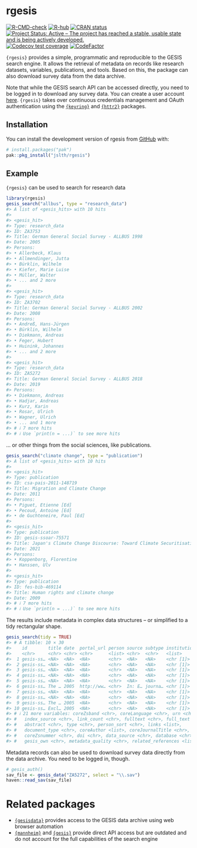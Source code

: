 
<!-- README.md is generated from README.Rmd. Please edit that file -->

# rgesis

<!-- badges: start -->

[![R-CMD-check](https://github.com/jslth/rgesis/actions/workflows/R-CMD-check.yaml/badge.svg)](https://github.com/jslth/rgesis/actions/workflows/R-CMD-check.yaml)
[![R-hub](https://github.com/jslth/rgesis/actions/workflows/rhub.yaml/badge.svg)](https://github.com/jslth/rgesis/actions/workflows/rhub.yaml)
[![CRAN
status](https://www.r-pkg.org/badges/version/rgesis)](https://CRAN.R-project.org/package=rgesis)
[![Project Status: Active – The project has reached a stable, usable
state and is being actively
developed.](https://www.repostatus.org/badges/latest/active.svg)](https://www.repostatus.org/#active)
[![Codecov test
coverage](https://codecov.io/gh/JsLth/rgesis/branch/main/graph/badge.svg)](https://app.codecov.io/gh/JsLth/rgesis?branch=main)
[![CodeFactor](https://www.codefactor.io/repository/github/jslth/rgesis/badge/main)](https://www.codefactor.io/repository/github/jslth/rgesis/overview/main)
<!-- badges: end -->

`{rgesis}` provides a simple, programmatic and reproducible to the GESIS
search engine. It allows the retrieval of metadata on records like
research datasets, variables, publications, and tools. Based on this,
the package can also download survey data from the data archive.

Note that while the GESIS search API can be accessed directly, you need
to be logged in to download any survey data. You can create a user
account
[here](https://login.gesis.org/realms/gesis/login-actions/registration?client_id=js-login).
`{rgesis}` takes over continuous credentials management and OAuth
authentication using the [`{keyring}`](https://keyring.r-lib.org/) and
[`{httr2}`](https://httr2.r-lib.org/) packages.

## Installation

You can install the development version of rgesis from
[GitHub](https://github.com/) with:

``` r
# install.packages("pak")
pak::pkg_install("jslth/rgesis")
```

## Example

`{rgesis}` can be used to search for research data

``` r
library(rgesis)
gesis_search("allbus", type = "research_data")
#> A list of <gesis_hits> with 10 hits
#> 
#> <gesis_hit>
#> Type: research_data
#> ID: ZA3753
#> Title: German General Social Survey - ALLBUS 1998
#> Date: 2005
#> Persons:
#> • Allerbeck, Klaus
#> • Allmendinger, Jutta
#> • Bürklin, Wilhelm
#> • Kiefer, Marie Luise
#> • Müller, Walter
#> • ... and 2 more
#> 
#> <gesis_hit>
#> Type: research_data
#> ID: ZA3702
#> Title: German General Social Survey - ALLBUS 2002
#> Date: 2008
#> Persons:
#> • Andreß, Hans-Jürgen
#> • Bürklin, Wilhelm
#> • Diekmann, Andreas
#> • Feger, Hubert
#> • Huinink, Johannes
#> • ... and 2 more
#> 
#> <gesis_hit>
#> Type: research_data
#> ID: ZA5272
#> Title: German General Social Survey - ALLBUS 2018
#> Date: 2019
#> Persons:
#> • Diekmann, Andreas
#> • Hadjar, Andreas
#> • Kurz, Karin
#> • Rosar, Ulrich
#> • Wagner, Ulrich
#> • ... and 1 more
#> # ℹ 7 more hits
#> # ℹ Use `print(n = ...)` to see more hits
```

… or other things from the social sciences, like publications.

``` r
gesis_search("climate change", type = "publication")
#> A list of <gesis_hits> with 10 hits
#> 
#> <gesis_hit>
#> Type: publication
#> ID: csa-pais-2011-148719
#> Title: Migration and Climate Change
#> Date: 2011
#> Persons:
#> • Piguet, Etienne [Ed]
#> • Pecoud, Antoine [Ed]
#> • de Guchteneire, Paul [Ed]
#> 
#> <gesis_hit>
#> Type: publication
#> ID: gesis-ssoar-75571
#> Title: Japan's Climate Change Discourse: Toward Climate Securitisation?
#> Date: 2021
#> Persons:
#> • Koppenborg, Florentine
#> • Hanssen, Ulv
#> 
#> <gesis_hit>
#> Type: publication
#> ID: fes-bib-469114
#> Title: Human rights and climate change
#> Date: 2009
#> # ℹ 7 more hits
#> # ℹ Use `print(n = ...)` to see more hits
```

The results include metadata in complex data structures – or simplified
to a tidy rectangular shape.

``` r
gesis_search(tidy = TRUE)
#> # A tibble: 10 × 30
#>    id        title date  portal_url person source subtype institutions coreSjahr
#>    <chr>     <chr> <chr> <chr>      <list> <chr>  <chr>   <list>       <chr>    
#>  1 gesis-ss… <NA>  <NA>  <NA>       <chr>  <NA>   <NA>    <chr [1]>    <NA>     
#>  2 gesis-ss… <NA>  <NA>  <NA>       <chr>  <NA>   <NA>    <chr [1]>    <NA>     
#>  3 gesis-ss… <NA>  <NA>  <NA>       <chr>  <NA>   <NA>    <chr [1]>    <NA>     
#>  4 gesis-ss… <NA>  <NA>  <NA>       <chr>  <NA>   <NA>    <chr [1]>    <NA>     
#>  5 gesis-ss… <NA>  <NA>  <NA>       <chr>  <NA>   <NA>    <chr [1]>    <NA>     
#>  6 gesis-ss… The … 2005  http://ww… <chr>  In: E… journa… <chr [1]>    2005     
#>  7 gesis-ss… <NA>  <NA>  <NA>       <chr>  <NA>   <NA>    <chr [1]>    <NA>     
#>  8 gesis-ss… <NA>  <NA>  <NA>       <chr>  <NA>   <NA>    <chr [1]>    <NA>     
#>  9 gesis-ss… The … 2005  <NA>       <chr>  <NA>   <NA>    <chr [1]>    <NA>     
#> 10 gesis-ss… Excl… 2005  <NA>       <chr>  <NA>   <NA>    <chr [1]>    <NA>     
#> # ℹ 21 more variables: coreZsband <chr>, coreLanguage <chr>, urn <chr>,
#> #   index_source <chr>, link_count <chr>, fulltext <chr>, full_text <chr>,
#> #   abstract <chr>, type <chr>, person_sort <chr>, links <list>,
#> #   document_type <chr>, coreAuthor <list>, coreJournalTitle <chr>,
#> #   coreZsnummer <chr>, doi <chr>, data_source <chr>, database <chr>,
#> #   gesis_own <chr>, metadata_quality <chr>, related_references <list>
```

Metadata records can also be used to download survey data directly from
the data archive. You need to be logged in, though.

``` r
# gesis_auth()
sav_file <- gesis_data("ZA5272", select = "\\.sav")
haven::read_sav(sav_file)
```

# Related packages

- [`{gesisdata}`](https://fsolt.org/gesisdata/) provides access to the
  GESIS data archive using web browser automation
- [`{mannheim}`](https://github.com/sumtxt/mannheim) and
  [`{gesis}`](https://github.com/expersso/gesis) provide direct API
  access but are outdated and do not account for the full capabilities
  of the search engine
